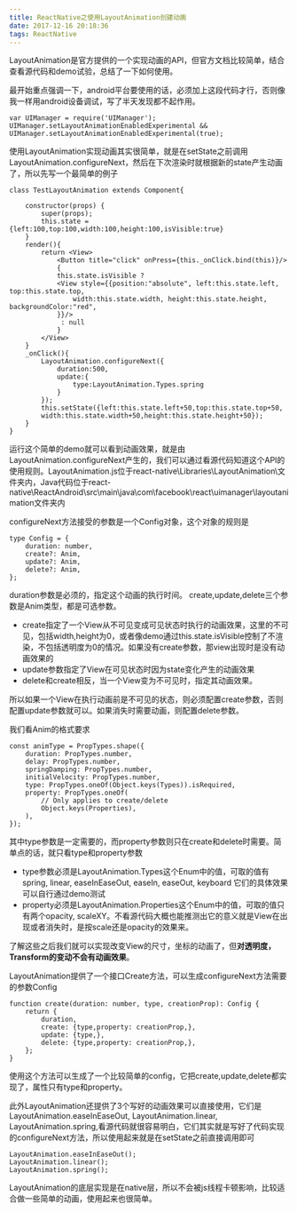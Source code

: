 ```yaml
---
title: ReactNative之使用LayoutAnimation创建动画
date: 2017-12-16 20:18:36
tags: ReactNative
---
```


LayoutAnimation是官方提供的一个实现动画的API，但官方文档比较简单，结合查看源代码和demo试验，总结了一下如何使用。

最开始重点强调一下，android平台要使用的话，必须加上这段代码才行，否则像我一样用android设备调试，写了半天发现都不起作用。

	var UIManager = require('UIManager');
	UIManager.setLayoutAnimationEnabledExperimental && UIManager.setLayoutAnimationEnabledExperimental(true);
使用LayoutAnimation实现动画其实很简单，就是在setState之前调用LayoutAnimation.configureNext，然后在下次渲染时就根据新的state产生动画了，所以先写一个最简单的例子

	class TestLayoutAnimation extends Component{
		
		constructor(props) {
			super(props);
			this.state = {left:100,top:100,width:100,height:100,isVisible:true}
		}	
		render(){
			return <View>
				<Button title="click" onPress={this._onClick.bind(this)}/>
				{
				this.state.isVisible ? 
				<View style={{position:"absolute", left:this.state.left, top:this.state.top,
					width:this.state.width, height:this.state.height, backgroundColor:"red",
				}}/>
				 : null
				}
			</View>
		}
		_onClick(){
        	LayoutAnimation.configureNext({
            	duration:500,
            	update:{
                	type:LayoutAnimation.Types.spring
            	}
        	});
        	this.setState({left:this.state.left+50,top:this.state.top+50,
			width:this.state.width+50,height:this.state.height+50});
    	}
	}
运行这个简单的demo就可以看到动画效果，就是由LayoutAnimation.configureNext产生的，我们可以通过看源代码知道这个API的使用规则。LayoutAnimation.js位于react-native\Libraries\LayoutAnimation\文件夹内，Java代码位于react-native\ReactAndroid\src\main\java\com\facebook\react\uimanager\layoutanimation文件夹内

configureNext方法接受的参数是一个Config对象，这个对象的规则是

	type Config = {
  		duration: number,
  		create?: Anim,
  		update?: Anim,
  		delete?: Anim,
	};
duration参数是必须的，指定这个动画的执行时间。 create,update,delete三个参数是Anim类型，都是可选参数。

- create指定了一个View从不可见变成可见状态时执行的动画效果，这里的不可见，包括width,height为0，或者像demo通过this.state.isVisible控制了不渲染，不包括透明度为0的情况。如果没有create参数，那view出现时是没有动画效果的
- update参数指定了View在可见状态时因为state变化产生的动画效果
- delete和create相反，当一个View变为不可见时，指定其动画效果。

所以如果一个View在执行动画前是不可见的状态，则必须配置create参数，否则配置update参数就可以。如果消失时需要动画，则配置delete参数。

我们看Anim的格式要求

	const animType = PropTypes.shape({
  		duration: PropTypes.number,
  		delay: PropTypes.number,
  		springDamping: PropTypes.number,
  		initialVelocity: PropTypes.number,
  		type: PropTypes.oneOf(Object.keys(Types)).isRequired,
  		property: PropTypes.oneOf(
    		// Only applies to create/delete
    		Object.keys(Properties),
  		),
	});
其中type参数是一定需要的，而property参数则只在create和delete时需要。简单点的话，就只看type和property参数

- type参数必须是LayoutAnimation.Types这个Enum中的值，可取的值有spring, linear, easeInEaseOut, easeIn, easeOut, keyboard 它们的具体效果可以自行通过demo测试
- property必须是LayoutAnimation.Properties这个Enum中的值，可取的值只有两个opacity, scaleXY。不看源代码大概也能推测出它的意义就是View在出现或者消失时，是按scale还是opacity的效果来。

了解这些之后我们就可以实现改变View的尺寸，坐标的动画了，但**对透明度，Transform的变动不会有动画效果**。

LayoutAnimation提供了一个接口Create方法，可以生成configureNext方法需要的参数Config

	function create(duration: number, type, creationProp): Config {
  		return {
   			duration,
    		create: {type,property: creationProp,},
    		update: {type,},
    		delete: {type,property: creationProp,},
  		};
	}
使用这个方法可以生成了一个比较简单的config，它把create,update,delete都实现了，属性只有type和property。

此外LayoutAnimation还提供了3个写好的动画效果可以直接使用，它们是LayoutAnimation.easeInEaseOut, LayoutAnimation.linear, LayoutAnimation.spring,看源代码就很容易明白，它们其实就是写好了代码实现的configureNext方法，所以使用起来就是在setState之前直接调用即可

	LayoutAnimation.easeInEaseOut();
	LayoutAnimation.linear();
	LayoutAnimation.spring();

LayoutAnimation的底层实现是在native层，所以不会被js线程卡顿影响，比较适合做一些简单的动画，使用起来也很简单。